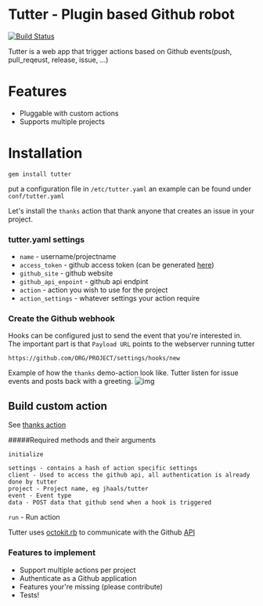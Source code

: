 # Tutter - Plugin based Github robot
[![Build Status](https://travis-ci.org/JHaals/tutter.png?branch=master)](https://travis-ci.org/JHaals/tutter)

Tutter is a web app that trigger actions based on Github events(push, pull_reqeust, release, issue, ...)

# Features
* Pluggable with custom actions
* Supports multiple projects

# Installation

    gem install tutter

put a configuration file in `/etc/tutter.yaml`
an example can be found under `conf/tutter.yaml`

Let's install the `thanks` action that thank anyone that creates an issue in your project.

### tutter.yaml settings

* `name` - username/projectname
* `access_token` - github access token (can be generated [here](https://github.com/settings/applications))
* `github_site` - github website
* `github_api_enpoint` - github api endpint
* `action` - action you wish to use for the project
* `action_settings` - whatever settings your action require

### Create the Github webhook
Hooks can be configured just to send the event that you're interested in. The important part is that `Payload URL` points to the webserver running tutter

    https://github.com/ORG/PROJECT/settings/hooks/new

Example of how the `thanks` demo-action look like. Tutter listen for issue events and posts back with a greeting.
![img](http://f.cl.ly/items/1k111I3H1N0L3008301c/tutter.png)

## Build custom action

See [thanks action](https://github.com/jhaals/tutter/blob/master/lib/tutter/action/thanks.rb)

#####Required methods and their arguments

`initialize`

    settings - contains a hash of action specific settings
    client - Used to access the github api, all authentication is already done by tutter
    project - Project name, eg jhaals/tutter
    event - Event type
    data - POST data that github send when a hook is triggered

`run` - Run action

Tutter uses [octokit.rb](https://github.com/octokit/octokit.rb) to communicate with the Github [API](http://developer.github.com/v3/)

### Features to implement
* Support multiple actions per project
* Authenticate as a Github application
* Features your're missing (please contribute)
* Tests!
